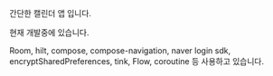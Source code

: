 간단한 캘린더 앱 입니다.

현재 개발중에 있습니다.

Room, hilt, compose, compose-navigation, naver login sdk, encryptSharedPreferences, tink, Flow, coroutine 등 사용하고 있습니다.
